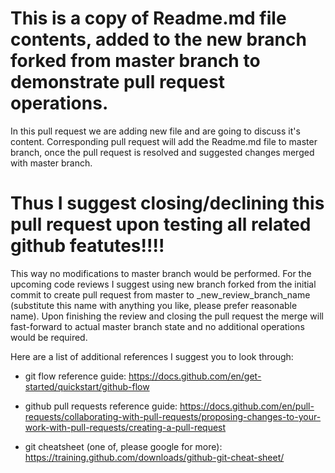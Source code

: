 # This is a copy of Readme.md file contents, added to the new branch forked from master branch to demonstrate pull request operations.  

In this pull request we are adding new file and are going to discuss it's content.
Corresponding pull request will add the Readme.md file to master branch, once the pull request is resolved and suggested changes merged with master branch.  

# **Thus I suggest closing/declining this pull request upon testing all related github featutes!!!!**  
This way no modifications to master branch would be performed.
For the upcoming code reviews I suggest using new branch forked from the initial commit to create pull request from master to _new_review_branch_name (substitute this name with anything you like, please prefer reasonable name).
Upon finishing the review and closing the pull request the merge will fast-forward to actual master branch state and no additional operations would be required.

Here are a list of additional references I suggest you to look through:  
  - git flow reference guide:
    https://docs.github.com/en/get-started/quickstart/github-flow

  - github pull requests reference guide:
    https://docs.github.com/en/pull-requests/collaborating-with-pull-requests/proposing-changes-to-your-work-with-pull-requests/creating-a-pull-request

  - git cheatsheet (one of, please google for more):
    https://training.github.com/downloads/github-git-cheat-sheet/
